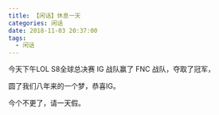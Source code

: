 ```yaml
---
title: 【闲话】休息一天
categories: 闲话
date: 2018-11-03 20:37:00
tags:
  - 闲话
---
```

今天下午LOL S8全球总决赛 IG 战队赢了 FNC 战队，夺取了冠军，

圆了我们八年来的一个梦，恭喜IG。

今个不更了，请一天假。